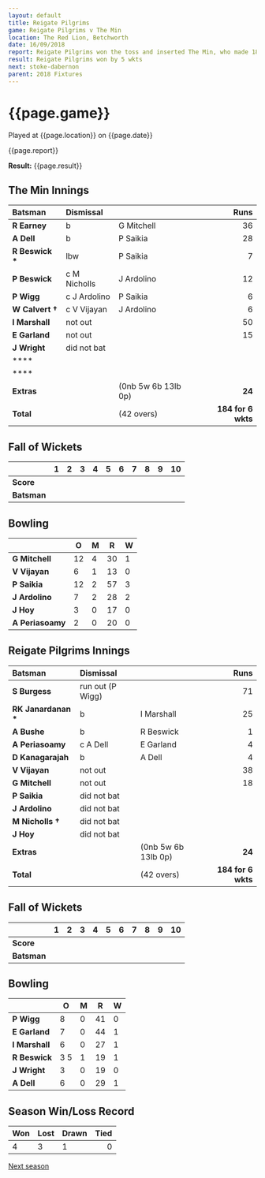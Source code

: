 ```yaml
---
layout: default
title: Reigate Pilgrims
game: Reigate Pilgrims v The Min
location: The Red Lion, Betchworth
date: 16/09/2018
report: Reigate Pilgrims won the toss and inserted The Min, who made 184-6  Reigate Pilgrims made 189-5 when they batted so won by 5 wkts
result: Reigate Pilgrims won by 5 wkts
next: stoke-dabernon
parent: 2018 Fixtures
---
```


# {{page.game}}

Played at {{page.location}} on {{page.date}}

{{page.report}}

**Result:** {{page.result}}

## The Min Innings

| Batsman | Dismissal | | Runs |
|:---|:---|---|---:|
| **R Earney** | b | G Mitchell | 36 |
| **A Dell** | b | P Saikia | 28 |
| **R Beswick &#42;** | lbw | P Saikia | 7 |
| **P Beswick** | c M Nicholls | J Ardolino | 12 |
| **P Wigg** | c J Ardolino | P Saikia | 6 |
| **W Calvert &#8224;** | c V Vijayan | J Ardolino | 6 |
| **I Marshall** | not out |  | 50 |
| **E Garland** | not out |  | 15 |
| **J Wright** | did not bat |  |  |
| **** |  |  |  |
| **** |  |  |  |
| **Extras** | | (0nb 5w 6b 13lb 0p) | **24** |
| **Total** | | (42 overs) | **184 for 6 wkts** |

## Fall of Wickets

| | **1** | **2** | **3** | **4** | **5** | **6** | **7** | **8** | **9** | **10** |
|---|---|---|---|---|---|---|---|---|---|---|
| **Score** |  |  |  |  |  |  |  |  |  |  |
| **Batsman** |  |  |  |  |  |  |  |  |  |  |

## Bowling

| | O   | M | R  | W |
|---|---|---|---|---|
| **G Mitchell** | 12 | 4 | 30 | 1 |
| **V Vijayan** | 6 | 1 | 13 | 0 |
| **P Saikia** | 12 | 2 | 57 | 3 |
| **J Ardolino** | 7 | 2 | 28 | 2 |
| **J Hoy** | 3 | 0 | 17 | 0 |
| **A Periasoamy** | 2 | 0 | 20 | 0 |

## Reigate Pilgrims Innings

| Batsman | Dismissal | | Runs |
|:---|:---|---|---:|
| **S Burgess** | run out (P Wigg) |  | 71 |
| **RK Janardanan &#42;** | b | I Marshall | 25 |
| **A Bushe** | b | R Beswick | 1 |
| **A Periasoamy** | c A Dell | E Garland | 4 |
| **D Kanagarajah** | b | A Dell | 4 |
| **V Vijayan** | not out |  | 38 |
| **G Mitchell** | not out |  | 18 |
| **P Saikia** | did not bat |  |  |
| **J Ardolino** | did not bat |  |  |
| **M Nicholls &#8224;** | did not bat |  |  |
| **J Hoy** | did not bat |  |  |
| **Extras** | | (0nb 5w 6b 13lb 0p) | **24** |
| **Total** | | (42 overs) | **184 for 6 wkts** |

## Fall of Wickets

| | **1** | **2** | **3** | **4** | **5** | **6** | **7** | **8** | **9** | **10** |
|---|---|---|---|---|---|---|---|---|---|---|
| **Score** |  |  |  |  |  |  |  |  |  |  |
| **Batsman** |  |  |  |  |  |  |  |  |  |  |

## Bowling

| | O   | M | R  | W |
|---|---|---|---|---|
| **P Wigg** | 8 | 0 | 41 | 0 |
| **E Garland** | 7 | 0 | 44 | 1 |
| **I Marshall** | 6 | 0 | 27 | 1 |
| **R Beswick** | 3 5 | 1 | 19 | 1 |
| **J Wright** | 3 | 0 | 19 | 0 |
| **A Dell** | 6 | 0 | 29 | 1 |

## Season Win/Loss Record

| Won | Lost | Drawn | Tied |
|:---|:---|---|---:|
| 4 | 3 | 1 | 0 |

[Next season](../2019)